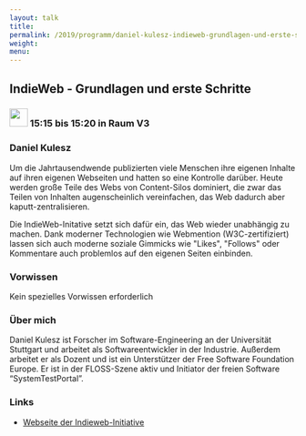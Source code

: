 ```yaml
---
layout: talk
title:
permalink: /2019/programm/daniel-kulesz-indieweb-grundlagen-und-erste-schritte/
weight:
menu:
---
```

## IndieWeb - Grundlagen und erste Schritte

### <img height = "32" src="../../../images/lightning.svg"> 15:15 bis 15:20 in Raum V3

### Daniel Kulesz

Um die Jahrtausendwende publizierten viele Menschen ihre eigenen Inhalte auf ihren eigenen Webseiten und hatten so eine Kontrolle darüber. Heute werden große Teile des Webs von Content-Silos dominiert, die zwar das Teilen von Inhalten augenscheinlich vereinfachen, das Web dadurch aber kaputt-zentralisieren.

Die IndieWeb-Initative setzt sich dafür ein, das Web wieder unabhängig zu machen. Dank moderner Technologien wie Webmention (W3C-zertifiziert) lassen sich auch moderne soziale Gimmicks wie "Likes", "Follows" oder Kommentare auch problemlos auf den eigenen Seiten einbinden.

### Vorwissen

Kein spezielles Vorwissen erforderlich

### Über mich

Daniel Kulesz ist Forscher im Software-Engineering an der Universität Stuttgart und arbeitet als Softwareentwickler in der Industrie. Außerdem arbeitet er als Dozent und ist ein Unterstützer der Free Software Foundation Europe. Er ist in der FLOSS-Szene aktiv und Initiator der freien Software “SystemTestPortal”.

### Links

- <a href="https://indieweb.org/" target="_blank">Webseite der Indieweb-Initiative</a>